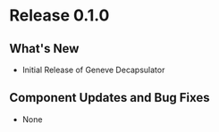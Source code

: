 # Release 0.1.0

## What's New

* Initial Release of Geneve Decapsulator

## Component Updates and Bug Fixes

* None
